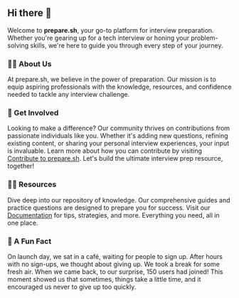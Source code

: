 ## Hi there 👋

Welcome to **prepare.sh**, your go-to platform for interview preparation. Whether you're gearing up for a tech interview or honing your problem-solving skills, we're here to guide you through every step of your journey.

### 🙋‍♀️ About Us
At prepare.sh, we believe in the power of preparation. Our mission is to equip aspiring professionals with the knowledge, resources, and confidence needed to tackle any interview challenge.

### 🌈 Get Involved
Looking to make a difference? Our community thrives on contributions from passionate individuals like you. Whether it's adding new questions, refining existing content, or sharing your personal interview experiences, your input is invaluable. Learn more about how you can contribute by visiting [Contribute to prepare.sh](https://prepare.sh/contributors/). Let's build the ultimate interview prep resource, together!

### 👩‍💻 Resources
Dive deep into our repository of knowledge. Our comprehensive guides and practice questions are designed to prepare you for success. Visit our [Documentation](https://prepare.sh/) for tips, strategies, and more. Everything you need, all in one place.

### 🍿 A Fun Fact
On launch day, we sat in a café, waiting for people to sign up. After hours with no sign-ups, we thought about giving up. We took a break for some fresh air. When we came back, to our surprise, 150 users had joined! This moment showed us that sometimes, things take a little time, and it encouraged us never to give up too quickly.
